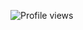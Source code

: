 ![Profile views](https://hits.seeyoufarm.com/api/count/incr/badge.svg?url=github.com/dimlycore&count=99999&count_bg=%2379C83D&title_bg=%23555555&icon=github.svg&icon_color=%23E7E7E7&title=views&edge_flat=false)



<!--
**dimlycore/dimlycore** is a ✨ _special_ ✨ repository because its `README.md` (this file) appears on your GitHub profile.

Here are some ideas to get you started:

- 🔭 I’m currently working on ...
- 🌱 I’m currently learning ...
- 👯 I’m looking to collaborate on ...
- 🤔 I’m looking for help with ...
- 💬 Ask me about ...
- 📫 How to reach me: ...
- 😄 Pronouns: ...
- ⚡ Fun fact: ...
-->
